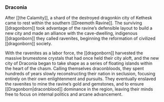 ### Draconia

After [[the Calamity]], a shard of the destroyed dragonkin city of Kethesk came to rest within the southern [[Dreemoth Ravine]]. The surviving [[dragonborn]] took advantage of the ravine’s defensible layout to build a new city and made an alliance with the cave-dwelling, indigenous [[dragonborn]] they called ravenites, beginning the reformation of civilized [[dragonborn]] society.

With the ravenites as a labor force, the [[dragonborn]] harvested the massive brumestone crystals that had once held their city aloft, and the new city of Draconia began to take shape as a series of floating islands within the heart of the chasm. Calling themselves draconbloods, they spent hundreds of years slowly reconstructing their nation in seclusion, focusing entirely on their own enlightenment and pursuits. They eventually enslaved the ravenites to mine the ravine’s gold and gemstones, and to ensure [[Dragonborn|draconblood]] dominance in the region, leaving their minds free to focus on internal politics and arcane advancement.